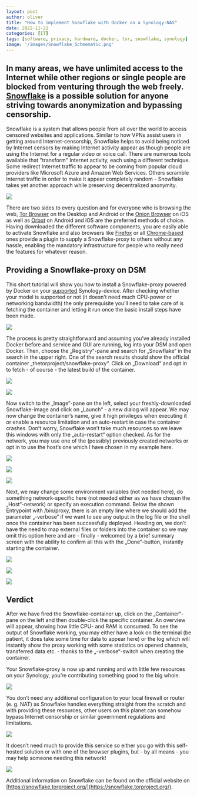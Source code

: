 ```yaml
---
layout: post
author: oliver
title: "How to implement Snowflake with Docker on a Synology-NAS"
date: 2022-11-21
categories: [IT]
tags: [software, privacy, hardware, docker, tor, snowflake, synology]     # TAG names should always be lowercase
image: '/images/Snowflake_Schmematic.png'
---
```


## In many areas, we have unlimited access to the Internet while other regions or single people are blocked from venturing through the web freely. [Snowflake](https://snowflake.torproject.org/?lang=en_US) is a possible solution for anyone striving towards anonymization and bypassing censorship.

Snowflake is a system that allows people from all over the world to access censored websites and applications. Similar to how VPNs assist users in getting around Internet-censorship, Snowflake helps to avoid being noticed by Internet censors by making Internet activity appear as though people are using the Internet for a regular video or voice call. There are numerous tools available that "transform" Internet activity, each using a different technique. Some redirect Internet traffic to appear to be coming from popular cloud providers like Microsoft Azure and Amazon Web Services. Others scramble Internet traffic in order to make it appear completely random - Snowflake takes yet another approach while preserving decentralized anonymity.

![](../images//Onion.jpg)

There are two sides to every question and for everyone who is browsing the web, [Tor Browser](https://torproject.org/download) on the Desktop and Android or the [Onion Browser](https://onionbrowser.com/) on iOS as well as [Orbot](https://orbot.app/) on Android and iOS are the preferred methods of choice. Having downloaded the different software components, you are easily able to activate Snowflake and also browsers like [Firefox](https://addons.mozilla.org/en-US/firefox/addon/torproject-snowflake/) or all [Chrome-based](https://chrome.google.com/webstore/detail/snowflake/mafpmfcccpbjnhfhjnllmmalhifmlcie) ones provide a plugin to supply a Snowflake-proxy to others without any hassle, enabling the mandatory infrastructure for people who really need the features for whatever reason.

Providing a Snowflake-proxy on DSM
----------------------------------

This short tutorial will show you how to install a Snowflake-proxy powered by Docker on your [supported](https://www.synology.com/en-us/dsm/packages/Docker) Synology-device. After checking whether your model is supported or not (it doesn’t need much CPU-power or networking bandwidth) the only prerequisite you’ll need to take care of is fetching the container and letting it run once the basic install steps have been made.

![](../images/Synology_Docker01_Registry-1.jpg)

The process is pretty straightforward and assuming you’ve already installed Docker before and service and GUI are running, log into your DSM and open Docker. Then, choose the „Registry“-pane and search for „Snowflake“ in the search in the upper right. One of the search results should show the official container „thetorproject/snowflake-proxy“. Click on „Download“ and opt in to fetch - of course - the latest build of the container.

![](../images/Synology_Docker02_Download-1.jpg)

![](../images/Synology_Docker03_Launch-1.jpg)

Now switch to the „Image“-pane on the left, select your freshly-downloaded Snowflake-image and click on „Launch“ - a new dialog will appear. We may now change the container’s name, give it high privileges when executing it or enable a resource limitation and an auto-restart in case the container crashes. Don’t worry, Snowflake won’t take much resources so we leave this windows with only the „auto-restart“ option checked. As for the network, you may use one of the (possibly) previously created networks or opt in to use the host’s one which I have chosen in my example here.

![](../images/Synology_Docker03_Launch02-1.jpg)

![](../images/Synology_Docker03_Launch03-1.jpg)

![](../images/Synology_Docker03_Launch04-1.jpg)

Next, we may change some environment variables (not needed here), do something network-specific here (not needed either as we have chosen the „Host“-network) or specify an execution command. Below the shown Entrypoint with /bin/proxy, there is an empty line where we should add the parameter „-verbose“ if we want to see any output in the log file or the shell once the container has been successfully deployed. Heading on, we don’t have the need to map external files or folders into the container so we may omit this option here and are - finally - welcomed by a brief summary screen with the ability to confirm all this with the „Done“-button, instantly starting the container.

![](../images/Synology_Docker03_Launch05_Execution-1.jpg)

![](../images/Synology_Docker03_Launch06_Volumes-1.jpg)

![](../images/Synology_Docker03_Launch07_Summary-1.jpg)

Verdict
-------

After we have fired the Snowflake-container up, click on the „Container“-pane on the left and then double-click the specific container. An overview will appear, showing how little CPU- and RAM is consumed. To see the output of Snowflake working, you may either have a look on the terminal (be patient, it does take some time for data to appear here) or the log which will instantly show the proxy working with some statistics on opened channels, transferred data etc. - thanks to the „-verbose“-switch when creating the container.

Your Snowflake-proxy is now up and running and with little few resources on your Synology, you’re contributing something good to the big whole.

![](../images/Synology_Docker04_Overview-1.jpg)

You don’t need any additional configuration to your local firewall or router (e. g. NAT) as Snowflake handles everything straight from the scratch and with providing these resources, other users on this planet can somehow bypass Internet censorship or similar government regulations and limitations.

![](../images/Synology_Docker05_Log-1.jpg)

It doesn’t need much to provide this service so either you go with this self-hosted solution or with one of the browser plugins, but - by all means - you may help someone needing this network!

![](../images/Synology_Docker06_Terminal-2.jpg)

Additional information on Snowflake can be found on the official website on [https://snowflake.torproject.org/](https://snowflake.torproject.org/).